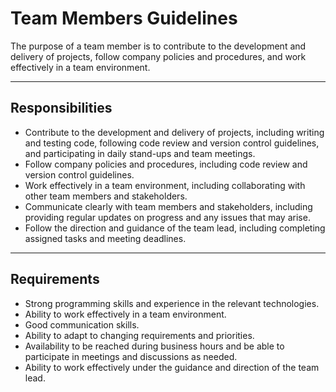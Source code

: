 # Team Members Guidelines

The purpose of a team member is to contribute to the development and delivery of projects, follow company policies and procedures, and work effectively in a team environment.

<hr>

## Responsibilities

 - Contribute to the development and delivery of projects, including writing and testing code, following code review and version control guidelines, and participating in daily stand-ups and team meetings.
 - Follow company policies and procedures, including code review and version control guidelines.
 - Work effectively in a team environment, including collaborating with other team members and stakeholders.
 - Communicate clearly with team members and stakeholders, including providing regular updates on progress and any issues that may arise.
 - Follow the direction and guidance of the team lead, including completing assigned tasks and meeting deadlines.

<hr>

## Requirements

 - Strong programming skills and experience in the relevant technologies.
 - Ability to work effectively in a team environment.
 - Good communication skills.
 - Ability to adapt to changing requirements and priorities.
 - Availability to be reached during business hours and be able to participate in meetings and discussions as needed.
 - Ability to work effectively under the guidance and direction of the team lead. 
